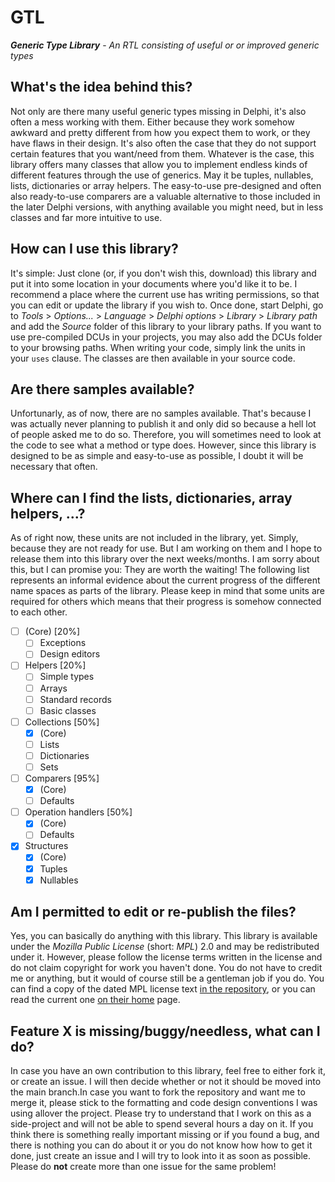 # GTL
***Generic Type Library*** - *An RTL consisting of useful or or improved generic types*

## What's the idea behind this?
Not only are there many useful generic types missing in Delphi, it's also often a mess working with them. Either because they work somehow awkward and pretty different from how you expect them to work, or they have flaws in their design. It's also often the case that they do not support certain features that you want/need from them.
Whatever is the case, this library offers many classes that allow you to implement endless kinds of different features through the use of generics. May it be tuples, nullables, lists, dictionaries or array helpers.
The easy-to-use pre-designed and often also ready-to-use comparers are a valuable alternative to those included in the later Delphi versions, with anything available you might need, but in less classes and far more intuitive to use.

## How can I use this library?
It's simple: Just clone (or, if you don't wish this, download) this library and put it into some location in your documents where you'd like it to be. I recommend a place where the current use has writing permissions, so that you can edit or update the library if you wish to.
Once done, start Delphi, go to *Tools* > *Options...* > *Language* > *Delphi options* > *Library* > *Library path* and add the *Source* folder of this library to your library paths. If you want to use pre-compiled DCUs in your projects, you may also add the DCUs folder to your browsing paths.
When writing your code, simply link the units in your `uses` clause. The classes are then available in your source code.

## Are there samples available?
Unfortunarly, as of now, there are no samples available. That's because I was actually never planning to publish it and only did so because a hell lot of people asked me to do so. Therefore, you will sometimes need to look at the code to see what a method or type does. However, since this library is designed to be as simple and easy-to-use as possible, I doubt it will be necessary that often.

## Where can I find the lists, dictionaries, array helpers, ...?
As of right now, these units are not included in the library, yet. Simply, because they are not ready for use. But I am working on them and I hope to release them into this library over the next weeks/months. I am sorry about this, but I can promise you: They are worth the waiting!
The following list represents an informal evidence about the current progress of the different name spaces as parts of the library. Please keep in mind that some units are required for others which means that their progress is somehow connected to each other.
- [ ] (Core) [20%]
  - [ ] Exceptions
  - [ ] Design editors
- [ ] Helpers [20%]
  - [ ] Simple types
  - [ ] Arrays
  - [ ] Standard records
  - [ ] Basic classes
- [ ] Collections [50%]
  - [x] (Core)
  - [ ] Lists
  - [ ] Dictionaries
  - [ ] Sets
- [ ] Comparers [95%]
  - [x] (Core)
  - [ ] Defaults
- [ ] Operation handlers [50%]
  - [x] (Core)
  - [ ] Defaults
- [x] Structures
  - [x] (Core)
  - [x] Tuples
  - [x] Nullables

## Am I permitted to edit or re-publish the files?
Yes, you can basically do anything with this library. This library is available under the *Mozilla Public License* (short: *MPL*) 2.0 and may be redistributed under it. However, please follow the license terms written in the license and do not claim copyright for work you haven't done. You do not have to credit me or anything, but it would of course still be a gentleman job if you do.
You can find a copy of the dated MPL license text [in the repository](LICENSE), or you can read the current one [on their home](https://www.mozilla.org/en-US/MPL/2.0/) page.

## Feature X is missing/buggy/needless, what can I do?
In case you have an own contribution to this library, feel free to either fork it, or create an issue. I will then decide whether or not it should be moved into the main branch.In case you want to fork the repository and want me to merge it, please stick to the formatting and code design conventions I was using allover the project.
Please try to understand that I work on this as a side-project and will not be able to spend several hours a day on it. If you think there is something really important missing or if you found a bug, and there is nothing you can do about it or you do not know how how to get it done, just create an issue and I will try to look into it as soon as possible. Please do **not** create more than one issue for the same problem!
